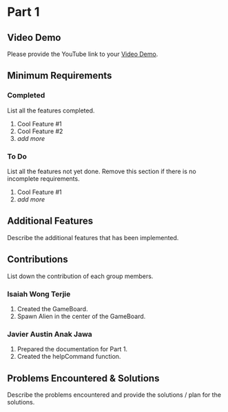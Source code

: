 # Part 1

## Video Demo

Please provide the YouTube link to your [Video Demo](https://youtube.com).

## Minimum Requirements

### Completed

List all the features completed.

1. Cool Feature #1
2. Cool Feature #2
3. *add more*

### To Do

List all the features not yet done. Remove this section if there is no incomplete requirements.

1. Cool Feature #1
2. *add more*

## Additional Features

Describe the additional features that has been implemented.

## Contributions

List down the contribution of each group members.

### Isaiah Wong Terjie

1. Created the GameBoard.
2. Spawn Alien in the center of the GameBoard.

### Javier Austin Anak Jawa

1. Prepared the documentation for Part 1.
2. Created the helpCommand function.

## Problems Encountered & Solutions

Describe the problems encountered and provide the solutions / plan for the solutions.
